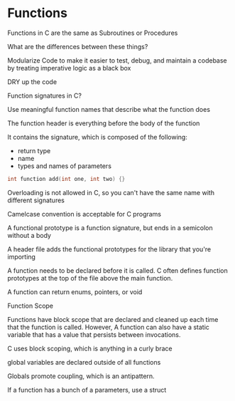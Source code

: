 # Functions

Functions in C are the same as Subroutines or Procedures

What are the differences between these things?

Modularize Code to make it easier to test, debug, and maintain a codebase by treating imperative logic as a black box

DRY up the code

Function signatures in C?

Use meaningful function names that describe what the function does

The function header is everything before the body of the function

It contains the signature, which is composed of the following:

- return type
- name
- types and names of parameters

```c
int function add(int one, int two) {}
```

Overloading is not allowed in C, so you can't have the same name with different signatures

Camelcase convention is acceptable for C programs

A functional prototype is a function signature, but ends in a semicolon without a body

A header file adds the functional prototypes for the library that you're importing

A function needs to be declared before it is called. C often defines function prototypes at the top of the file above the main function.

A function can return enums, pointers, or void

Function Scope

Functions have block scope that are declared and cleaned up each time that the function is called. However, A function can also have a static variable that has a value that persists between invocations.

C uses block scoping, which is anything in a curly brace

global variables are declared outside of all functions

Globals promote coupling, which is an antipattern.

If a function has a bunch of a parameters, use a struct
